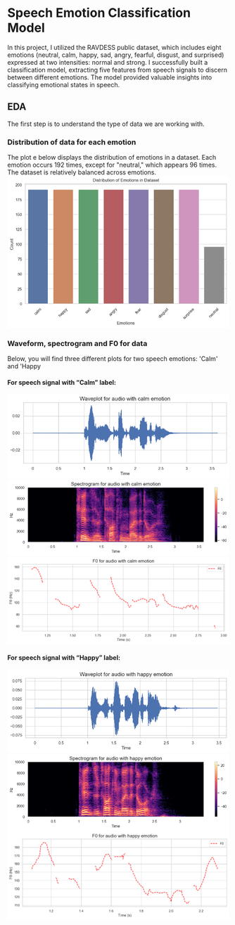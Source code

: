 # Speech Emotion Classification Model

In this project, I utilized the RAVDESS public dataset, which includes eight emotions (neutral, calm, happy, sad, angry, fearful, disgust, and surprised) expressed at two intensities: normal and strong. I successfully built a classification model, extracting five features from speech signals to discern between different emotions. The model provided valuable insights into classifying emotional states in speech.

## EDA
The first step is to understand the type of data we are working with.

### Distribution of data for each emotion

The plot e below displays the distribution of emotions in a dataset. Each emotion occurs 192 times, except for "neutral," which appears 96 times. The dataset is relatively balanced across emotions.
<img src="./EDA/Count for each emotions.png"/>

### Waveform, spectrogram and F0 for data

Below, you will find three different plots for two speech emotions: 'Calm' and 'Happy

#### For speech signal with “Calm” label:

<img src="./EDA/waveform_calm.png"/>
<img src="./EDA/spec_calm.png"/>
<img src="./EDA/f0_calm.png"/>

#### For speech signal with “Happy” label:
<img src="./EDA/wave_happy.png"/>
<img src="./EDA/spec_happy.png"/>
<img src="./EDA/F0_happy.png"/>
